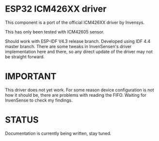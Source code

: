 # ESP32 ICM426XX driver

This component is a port of the official ICM426XX driver by Invensys.

This has only been tested with ICM42605 sensor.

Should work with ESP-IDF V4.3 release branch. Developed using IDF 4.4 master branch.
There are some tweaks in InvenSensen's driver implementation here and there, so any direct update of the driver may not be straight forward.

# IMPORTANT
This driver does not yet work. For some reason device configuration is not how it should be, there are problems with reading the FIFO. Waiting for InvenSense to check my findings.

# STATUS

Documentation is currently being written, stay tuned.